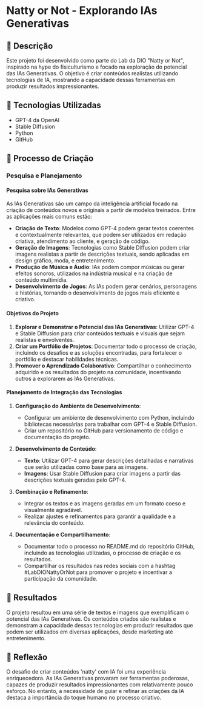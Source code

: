 # Natty or Not - Explorando IAs Generativas

## 📒 Descrição
Este projeto foi desenvolvido como parte do Lab da DIO "Natty or Not", inspirado na hype do fisiculturismo e focado na exploração do potencial das IAs Generativas. O objetivo é criar conteúdos realistas utilizando tecnologias de IA, mostrando a capacidade dessas ferramentas em produzir resultados impressionantes.

## 🤖 Tecnologias Utilizadas
- GPT-4 da OpenAI
- Stable Diffusion
- Python
- GitHub

## 🧐 Processo de Criação

### Pesquisa e Planejamento

#### Pesquisa sobre IAs Generativas
As IAs Generativas são um campo da inteligência artificial focado na criação de conteúdos novos e originais a partir de modelos treinados. Entre as aplicações mais comuns estão:

- **Criação de Texto**: Modelos como GPT-4 podem gerar textos coerentes e contextualmente relevantes, que podem ser utilizados em redação criativa, atendimento ao cliente, e geração de código.
- **Geração de Imagens**: Tecnologias como Stable Diffusion podem criar imagens realistas a partir de descrições textuais, sendo aplicadas em design gráfico, moda, e entretenimento.
- **Produção de Música e Áudio**: IAs podem compor músicas ou gerar efeitos sonoros, utilizados na indústria musical e na criação de conteúdo multimídia.
- **Desenvolvimento de Jogos**: As IAs podem gerar cenários, personagens e histórias, tornando o desenvolvimento de jogos mais eficiente e criativo.

#### Objetivos do Projeto
1. **Explorar e Demonstrar o Potencial das IAs Generativas**: Utilizar GPT-4 e Stable Diffusion para criar conteúdos textuais e visuais que sejam realistas e envolventes.
2. **Criar um Portfólio de Projetos**: Documentar todo o processo de criação, incluindo os desafios e as soluções encontradas, para fortalecer o portfólio e destacar habilidades técnicas.
3. **Promover o Aprendizado Colaborativo**: Compartilhar o conhecimento adquirido e os resultados do projeto na comunidade, incentivando outros a explorarem as IAs Generativas.

#### Planejamento de Integração das Tecnologias
1. **Configuração do Ambiente de Desenvolvimento**: 
   - Configurar um ambiente de desenvolvimento com Python, incluindo bibliotecas necessárias para trabalhar com GPT-4 e Stable Diffusion.
   - Criar um repositório no GitHub para versionamento de código e documentação do projeto.

2. **Desenvolvimento de Conteúdo**:
   - **Texto**: Utilizar GPT-4 para gerar descrições detalhadas e narrativas que serão utilizadas como base para as imagens.
   - **Imagens**: Usar Stable Diffusion para criar imagens a partir das descrições textuais geradas pelo GPT-4.

3. **Combinação e Refinamento**:
   - Integrar os textos e as imagens geradas em um formato coeso e visualmente agradável.
   - Realizar ajustes e refinamentos para garantir a qualidade e a relevância do conteúdo.

4. **Documentação e Compartilhamento**:
   - Documentar todo o processo no README.md do repositório GitHub, incluindo as tecnologias utilizadas, o processo de criação e os resultados.
   - Compartilhar os resultados nas redes sociais com a hashtag #LabDIONattyOrNot para promover o projeto e incentivar a participação da comunidade.

## 🚀 Resultados
O projeto resultou em uma série de textos e imagens que exemplificam o potencial das IAs Generativas. Os conteúdos criados são realistas e demonstram a capacidade dessas tecnologias em produzir resultados que podem ser utilizados em diversas aplicações, desde marketing até entretenimento.

## 💭 Reflexão
O desafio de criar conteúdos 'natty' com IA foi uma experiência enriquecedora. As IAs Generativas provaram ser ferramentas poderosas, capazes de produzir resultados impressionantes com relativamente pouco esforço. No entanto, a necessidade de guiar e refinar as criações da IA destaca a importância do toque humano no processo criativo.

